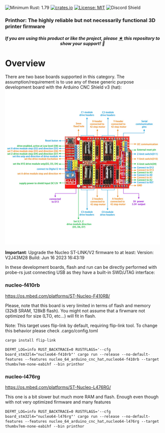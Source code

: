 ![Minimum Rust: 1.79](https://img.shields.io/badge/Minimum%20Rust%20Version-1.79-green.svg)
[![crates.io](https://img.shields.io/crates/v/prinThor.svg)](https://crates.io/crates/prinThor)
[![License: MIT](https://img.shields.io/badge/License-MIT-yellow.svg)](https://opensource.org/licenses/MIT)
![Discord Shield](https://discordapp.com/api/guilds/1169965662618259456/widget.png?style=shield)

<h3>Printhor: The highly reliable but not necessarily functional 3D printer firmware</h3>

<h5><p align="center"><i>If you are using this product or like the project, please <a href="https://github.com/cbruiz/printhor/stargazers">★</a> this repository to show your support! 🤩</i></p></h5>

# Overview

There are two base boards supported in this category.
The assumption/requirement is to use any of these generic purpose development board with the Arduino CNC Shield v3 (hat):
![alt text](../../datasheets/NUCLEO-L476RG/Arduino-CNC-Shield-Pinout-V3.XX.jpeg "Arduino CNC Shield v3")

**Important**: Upgrade the Nucleo ST-LINK/V2 firmware to at least: Version: V2J43M28 Build:   Jun 16 2023 16:43:19

In these development boards, flash and run can be directly performed with probe-rs just connecting USB as they have a built-in SWD/JTAG interface:

### nucleo-f410rb
https://os.mbed.com/platforms/ST-Nucleo-F410RB/

Please, note that this board is very limited in terms of flash and memory (32kB SRAM, 128kB flash).
You might not assume that a firwmare not optimized for size (LTO, etc...) will fit in flash.

Note: This target uses flip-link by default, requiring flip-link tool. To change this behavior please check .cargo/config.toml
```shell
cargo install flip-link
```

```shell
DEFMT_LOG=info RUST_BACKTRACE=0 RUSTFLAGS='--cfg board_stm32l4="nucleo64-f410rb"' cargo run --release --no-default-features --features nucleo_64_arduino_cnc_hat,nucleo64-f410rb --target thumbv7em-none-eabihf --bin printhor
```

### nucleo-l476rg
https://os.mbed.com/platforms/ST-Nucleo-L476RG/

This one is a bit slower but much more RAM and flash. Enough even though with not very optimized firmware and many features

```shell
DEFMT_LOG=info RUST_BACKTRACE=0 RUSTFLAGS='--cfg board_stm32l4="nucleo64-l476rg"' cargo run --release --no-default-features --features nucleo_64_arduino_cnc_hat,nucleo64-l476rg --target thumbv7em-none-eabihf --bin printhor
```

